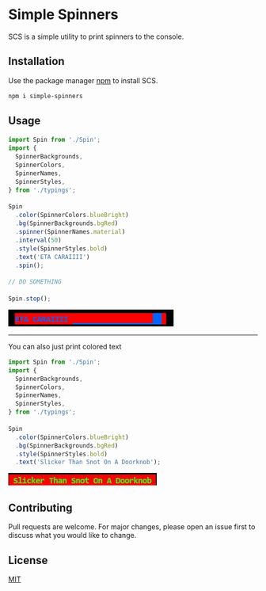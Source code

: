 # Simple Spinners

SCS is a simple utility to print spinners to the console.

## Installation

Use the package manager [npm](https://www.npmjs.com/) to install SCS.

```bash
npm i simple-spinners
```

## Usage

```javascript
import Spin from './Spin';
import {
  SpinnerBackgrounds,
  SpinnerColors,
  SpinnerNames,
  SpinnerStyles,
} from './typings';

Spin
  .color(SpinnerColors.blueBright)
  .bg(SpinnerBackgrounds.bgRed)
  .spinner(SpinnerNames.material)
  .interval(50)
  .style(SpinnerStyles.bold)
  .text('ETA CARAIIII')
  .spin();

// DO SOMETHING

Spin.stop();

```
![Result](https://raw.githubusercontent.com/OmarOmeiri/cli-spinners/c96b2d953f04cf526986366c73ea2bb76c1abcc0/Animation.gif)

<hr/>
 You can also just print colored text

```javascript
import Spin from './Spin';
import {
  SpinnerBackgrounds,
  SpinnerColors,
  SpinnerNames,
  SpinnerStyles,
} from './typings';

Spin
  .color(SpinnerColors.blueBright)
  .bg(SpinnerBackgrounds.bgRed)
  .style(SpinnerStyles.bold)
  .text('Slicker Than Snot On A Doorknob');

```
![Result2](https://raw.githubusercontent.com/OmarOmeiri/cli-spinners/c96b2d953f04cf526986366c73ea2bb76c1abcc0/Screenshot.jpg)

## Contributing
Pull requests are welcome. For major changes, please open an issue first to discuss what you would like to change.

## License
[MIT](https://choosealicense.com/licenses/mit/)